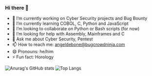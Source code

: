 ### Hi there 👋

- 🔭 I’m currently working on Cyber Security projects and Bug Bounty
- 🌱 I’m currently learning COBOL, C, Python and JavaScript 
- 👯 I’m looking to collaborate on Python or Bash scripts (for now)
- 🤔 I’m looking for help with Assembly, Mainframes and C
- 💬 Ask me about Cyber Security, Pentest
- 📫 How to reach me: angeldebone@bugcrowdninja.com
- 😄 Pronouns: he/him
- ⚡ Fun fact: Horology

![Anurag's GitHub stats](https://github-readme-stats.vercel.app/api?username=angeldebone&show_icons=true&theme=dracula) ![Top Langs](https://github-readme-stats.vercel.app/api/top-langs/?username=angeldebone&hide_progress=true)
